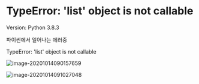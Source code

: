 # TypeError: 'list' object is not callable



Version: Python 3.8.3



파이썬에서 일어나는 에러중

TypeError: 'list' object is not callable



![image-20201014090157659](C:\Users\won\AppData\Roaming\Typora\typora-user-images\image-20201014090157659.png)







![image-20201014091027048](C:\Users\won\AppData\Roaming\Typora\typora-user-images\image-20201014091027048.png)





